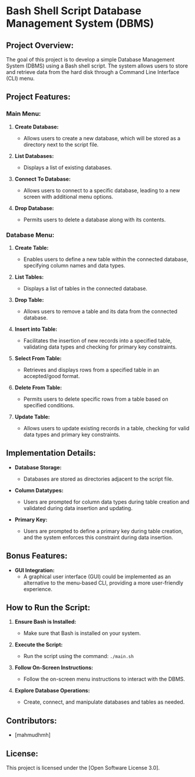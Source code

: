 # Bash Shell Script Database Management System (DBMS)

## Project Overview:

The goal of this project is to develop a simple Database Management System (DBMS) using a Bash shell script. The system allows users to store and retrieve data from the hard disk through a Command Line Interface (CLI) menu.

## Project Features:

### Main Menu:

1. **Create Database:**
   - Allows users to create a new database, which will be stored as a directory next to the script file.

2. **List Databases:**
   - Displays a list of existing databases.

3. **Connect To Database:**
   - Allows users to connect to a specific database, leading to a new screen with additional menu options.

4. **Drop Database:**
   - Permits users to delete a database along with its contents.

### Database Menu:

1. **Create Table:**
   - Enables users to define a new table within the connected database, specifying column names and data types.

2. **List Tables:**
   - Displays a list of tables in the connected database.

3. **Drop Table:**
   - Allows users to remove a table and its data from the connected database.

4. **Insert into Table:**
   - Facilitates the insertion of new records into a specified table, validating data types and checking for primary key constraints.

5. **Select From Table:**
   - Retrieves and displays rows from a specified table in an accepted/good format.

6. **Delete From Table:**
   - Permits users to delete specific rows from a table based on specified conditions.

7. **Update Table:**
   - Allows users to update existing records in a table, checking for valid data types and primary key constraints.

## Implementation Details:

- **Database Storage:**
  - Databases are stored as directories adjacent to the script file.

- **Column Datatypes:**
  - Users are prompted for column data types during table creation and validated during data insertion and updating.

- **Primary Key:**
  - Users are prompted to define a primary key during table creation, and the system enforces this constraint during data insertion.

## Bonus Features:

- **GUI Integration:**
  - A graphical user interface (GUI) could be implemented as an alternative to the menu-based CLI, providing a more user-friendly experience.

## How to Run the Script:

1. **Ensure Bash is Installed:**
   - Make sure that Bash is installed on your system.

2. **Execute the Script:**
   - Run the script using the command: `./main.sh`

3. **Follow On-Screen Instructions:**
   - Follow the on-screen menu instructions to interact with the DBMS.

4. **Explore Database Operations:**
   - Create, connect, and manipulate databases and tables as needed.

## Contributors:

- [mahmudhmh]

## License:

This project is licensed under the [Open Software License 3.0].
